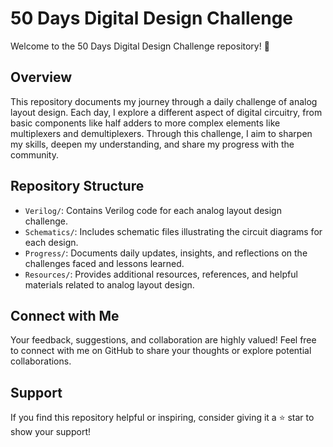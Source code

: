 
# 50 Days Digital Design Challenge

Welcome to the 50 Days Digital Design Challenge repository! 🚀

## Overview

This repository documents my journey through a daily challenge of analog layout design. Each day, I explore a different aspect of digital circuitry, from basic components like half adders to more complex elements like multiplexers and demultiplexers. Through this challenge, I aim to sharpen my skills, deepen my understanding, and share my progress with the community.


## Repository Structure

- `Verilog/`: Contains Verilog code for each analog layout design challenge.
- `Schematics/`: Includes schematic files illustrating the circuit diagrams for each design.
- `Progress/`: Documents daily updates, insights, and reflections on the challenges faced and lessons learned.
- `Resources/`: Provides additional resources, references, and helpful materials related to analog layout design.

## Connect with Me

Your feedback, suggestions, and collaboration are highly valued! Feel free to connect with me on GitHub to share your thoughts or explore potential collaborations.

## Support

If you find this repository helpful or inspiring, consider giving it a ⭐️ star to show your support!
